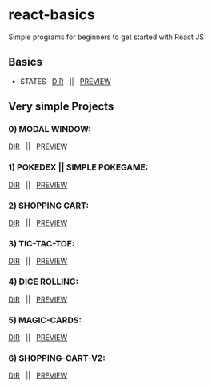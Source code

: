 # react-basics
Simple programs for beginners to get started with React JS 

## Basics
+ STATES &nbsp; [DIR](https://github.com/100percentBAKA/react-basics/tree/main/basics/states) &nbsp; || &nbsp; [PREVIEW](https://states-basics.netlify.app/)


## Very simple Projects
### 0) MODAL WINDOW: 
[DIR](https://github.com/100percentBAKA/react-basics/tree/main/react-CRA/modal-window) &nbsp; || &nbsp; [PREVIEW](https://baka-modal-window.netlify.app/)

### 1) POKEDEX || SIMPLE POKEGAME: 
[DIR](https://github.com/100percentBAKA/react-basics/tree/main/react-CRA/react-pokedex) &nbsp; || &nbsp; [PREVIEW](https://baka-pokedex.netlify.app/)

### 2) SHOPPING CART: 
[DIR](https://github.com/100percentBAKA/react-basics/tree/main/react-CRA/shopping-cart) &nbsp; || &nbsp; [PREVIEW](https://baka-shopping-cart.netlify.app/)

### 3) TIC-TAC-TOE: 
[DIR](https://github.com/100percentBAKA/react-basics/tree/main/react-CRA/Tic-Tac-Toe) &nbsp; || &nbsp; [PREVIEW](https://tic-tac-toe-4124.netlify.app/)

### 4) DICE ROLLING: 
[DIR](https://github.com/100percentBAKA/react-basics/tree/main/react-CRA/dice-exercise) &nbsp; || &nbsp; [PREVIEW](https://baka-roll-dice.netlify.app/)

### 5) MAGIC-CARDS: 
[DIR](https://github.com/100percentBAKA/react-basics/tree/main/react-CRA/magic-cards) &nbsp; || &nbsp; [PREVIEW](https://baka-magic-cards.netlify.app/)

### 6) SHOPPING-CART-V2: 
[DIR](https://github.com/100percentBAKA/react-basics/tree/main/react-CRA/shopping-cart-v2) &nbsp; || &nbsp; [PREVIEW](https://baka-shopping-cart-v2.netlify.app/)














